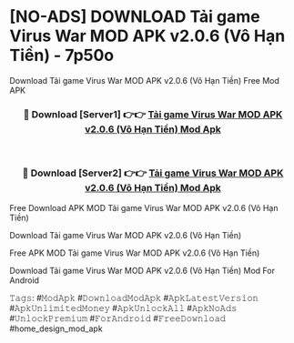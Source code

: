 # [NO-ADS] DOWNLOAD Tải game Virus War MOD APK v2.0.6 (Vô Hạn Tiền) - 7p50o
Download Tải game Virus War MOD APK v2.0.6 (Vô Hạn Tiền) Free Mod APK

<div align="center">
<h3>🔴 Download [Server1] 👉👉 <a href="https://apk-comot.site?title=Tải_game_Virus_War_MOD_APK_v2.0.6_(Vô_Hạn_Tiền)">Tải game Virus War MOD APK v2.0.6 (Vô Hạn Tiền) Mod Apk</a></h3><br>

<h3>🔴 Download [Server2] 👉👉 <a href="https://apk-comot.site?title=Tải_game_Virus_War_MOD_APK_v2.0.6_(Vô_Hạn_Tiền)">Tải game Virus War MOD APK v2.0.6 (Vô Hạn Tiền) Mod Apk</a></h3>
</div>


Free Download APK MOD Tải game Virus War MOD APK v2.0.6 (Vô Hạn Tiền)

Download Tải game Virus War MOD APK v2.0.6 (Vô Hạn Tiền) 

Free APK MOD Tải game Virus War MOD APK v2.0.6 (Vô Hạn Tiền) 

Download Tải game Virus War MOD APK v2.0.6 (Vô Hạn Tiền) Mod For Android

𝚃𝚊𝚐𝚜: #𝙼𝚘𝚍𝙰𝚙𝚔 #𝙳𝚘𝚠𝚗𝚕𝚘𝚊𝚍𝙼𝚘𝚍𝙰𝚙𝚔 #𝙰𝚙𝚔𝙻𝚊𝚝𝚎𝚜𝚝𝚅𝚎𝚛𝚜𝚒𝚘𝚗 #𝙰𝚙𝚔𝚄𝚗𝚕𝚒𝚖𝚒𝚝𝚎𝚍𝙼𝚘𝚗𝚎𝚢 #𝙰𝚙𝚔𝚄𝚗𝚕𝚘𝚌𝚔𝙰𝚕𝚕 #𝙰𝚙𝚔𝙽𝚘𝙰𝚍𝚜 #𝚄𝚗𝚕𝚘𝚌𝚔𝙿𝚛𝚎𝚖𝚒𝚞𝚖 #𝙵𝚘𝚛𝙰𝚗𝚍𝚛𝚘𝚒𝚍 #𝙵𝚛𝚎𝚎𝙳𝚘𝚠𝚗𝚕𝚘𝚊𝚍 #home_design_mod_apk